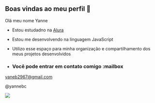 ## Boas vindas ao meu perfil 👋

Olá meu nome Yanne

- Estou estudadno na [Alura](https://www.alura.com.br)
- Estou me desenvolvendo na linguagem JavaScript
- Utilizo esse espaço para minha organização e compartilhamento dos meus projetos desenvolvidos

- ### Você pode entrar em contato comigo :mailbox

yaneb2967@gmail.com

@yannebc

![](https://media.tenor.com/CjvFjsmR5U0AAAAi/spongebob-heart.gif)
